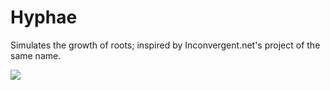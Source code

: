 # Hyphae
Simulates the growth of roots; inspired by Inconvergent.net's project of the same name.

![](https://i.imgur.com/D97VjxG.gif)
